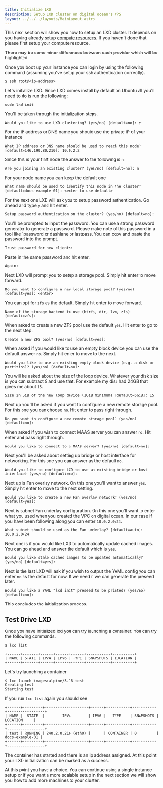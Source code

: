 ```yaml
---
title: Initialize LXD
description: Setup LXD cluster on digital ocean's VPS
layout: ../../../layouts/MainLayout.astro
---
```


This next section will show you how to setup an LXD cluster. It depends on you having already setup [compute resources](/en/compute). If you haven't done that please first setup your compute resource.

There may be some minor differences between each provider which will be highlighted.

Once you boot up your instance you can login by using the following command (assuming you've setup your ssh authentication correctly).

```shell
$ ssh root@<ip-address>
```

Let's initialize LXD. Since LXD comes install by default on Ubuntu all you'll need to do is run the following:

```shell
sudo lxd init
```

You'll be taken through the initialization steps.

```shell
Would you like to use LXD clustering? (yes/no) [default=no]: y
```

For the IP address or DNS name you should use the private IP of your instance.

```shell
What IP address or DNS name should be used to reach this node? [default=146.190.80.210]: 10.0.2.2
```

Since this is your first node the answer to the following is `n`

```shell
Are you joining an existing cluster? (yes/no) [default=no]: n
```

For your node name you can keep the default one 

```shell
What name should be used to identify this node in the cluster? [default=docs-example-01]: <enter to use default>
```

For the next one LXD will ask you to setup password authentication. Go ahead and type `y` and hit enter.

```shell
Setup password authentication on the cluster? (yes/no) [default=no]:
```

You'll be prompted to input the password. You can use a strong password generator to generate a password. Please make note of this password in a tool like 1password or dashlane or lastpass. You can copy and paste the password into the prompt.

```shell
Trust password for new clients: 
```

Paste in the same password and hit enter.

```shell
Again: 
```

Next LXD will prompt you to setup a storage pool. Simply hit enter to move forward.

```shell
Do you want to configure a new local storage pool? (yes/no) [default=yes]: <enter>
```

You can opt for `zfs` as the default. Simply hit enter to move forward.

```shell
Name of the storage backend to use (btrfs, dir, lvm, zfs) [default=zfs]:
```

When asked to create a new ZFS pool use the default `yes`. Hit enter to go to the next step.

```shell
Create a new ZFS pool? (yes/no) [default=yes]:
```

When asked if you would like to use an empty block device you can use the default answer `no`. Simply hit enter to move to the next.

```shell
Would you like to use an existing empty block device (e.g. a disk or partition)? (yes/no) [default=no]: 
```

You will be asked about the size of the loop device. Whatever your disk size is you can subtract 9 and use that. For example my disk had 24GB that gives me about `15`.

```shell
Size in GiB of the new loop device (1GiB minimum) [default=5GiB]: 15
```

Next up you'll be asked if you want to configure a new remote storage pool. For this one you can choose `no`. Hit enter to pass right through.

```shell
Do you want to configure a new remote storage pool? (yes/no) [default=no]:
```

When asked if you wish to connect MAAS server you can answer `no`. Hit enter and pass right through.

```shell
Would you like to connect to a MAAS server? (yes/no) [default=no]:
```

Next you'll be asked about setting up bridge or host interface for networking. For this one you can answer as the default `no`.

```shell
Would you like to configure LXD to use an existing bridge or host interface? (yes/no) [default=no]:
```

Next up is Fan overlay network. On this one you'll want to answer `yes`. Simply hit enter to move to the next setting.

```shell
Would you like to create a new Fan overlay network? (yes/no) [default=yes]:
```

Next is subnet Fan underlay configuration. On this one you'll want to enter what you used when you created the VPC on digital ocean. In our case if you have been following along you can enter `10.0.2.0/24`.

```shell
What subnet should be used as the Fan underlay? [default=auto]: 10.0.2.0/24
```

Next one is if you would like LXD to automatically update cached images. You can go ahead and answer the default which is `yes`.

```shell
Would you like stale cached images to be updated automatically? (yes/no) [default=yes]:
```

Next is the last LXD will ask if you wish to output the YAML config you can enter `no` as the default for now. If we need it we can generate the preseed later.

```shell
Would you like a YAML "lxd init" preseed to be printed? (yes/no) [default=no]:
```

This concludes the initialization process.

## Test Drive LXD

Once you have initialized lxd you can try launching a container. You can try the following commands.

```shell
$ lxc list

+------+-------+------+------+------+-----------+----------+
| NAME | STATE | IPV4 | IPV6 | TYPE | SNAPSHOTS | LOCATION |
+------+-------+------+------+------+-----------+----------+
```

Let's try launching a container

```shell
$ lxc launch images:alpine/3.16 test
Creating test
Starting test
```

If you run `lxc list` again you should see 

```shell
+------+---------+--------------------+------+-----------+-----------+-----------------+
| NAME |  STATE  |        IPV4        | IPV6 |   TYPE    | SNAPSHOTS |    LOCATION     |
+------+---------+--------------------+------+-----------+-----------+-----------------+
| test | RUNNING | 240.2.0.216 (eth0) |      | CONTAINER | 0         | docs-example-01 |
+------+---------+--------------------+------+-----------+-----------+-----------------+
```

The container has started and there is an ip address assigned. At this point your LXD initialization can be marked as a success.

At this point you have a choice. You can continue using a single instance setup or if you want a more scalable setup in the next section we will show you how to add more machines to your cluster.





















